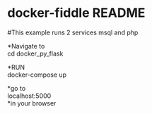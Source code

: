# docker-fiddle README
#This example runs 2 services msql and php  

*Navigate to  
cd docker_py_flask  

*RUN   
docker-compose up  

*go to   
localhost:5000   
*in your browser

